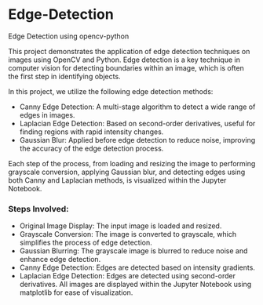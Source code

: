 # Edge-Detection
Edge Detection using opencv-python

This project demonstrates the application of edge detection techniques on images using OpenCV and Python. Edge detection is a key technique in computer vision for detecting boundaries within an image, which is often the first step in identifying objects.

In this project, we utilize the following edge detection methods:

- Canny Edge Detection: A multi-stage algorithm to detect a wide range of edges in images.
- Laplacian Edge Detection: Based on second-order derivatives, useful for finding regions with rapid intensity changes.
- Gaussian Blur: Applied before edge detection to reduce noise, improving the accuracy of the edge detection process.

Each step of the process, from loading and resizing the image to performing grayscale conversion, applying Gaussian blur, and detecting edges using both Canny and Laplacian methods, is visualized within the Jupyter Notebook.

### Steps Involved:
- Original Image Display: The input image is loaded and resized.
- Grayscale Conversion: The image is converted to grayscale, which simplifies the process of edge detection.
- Gaussian Blurring: The grayscale image is blurred to reduce noise and enhance edge detection.
- Canny Edge Detection: Edges are detected based on intensity gradients.
- Laplacian Edge Detection: Edges are detected using second-order derivatives.
All images are displayed within the Jupyter Notebook using matplotlib for ease of visualization.

